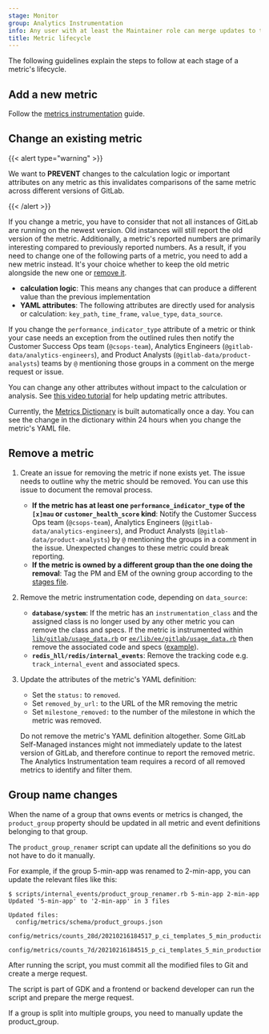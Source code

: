 ```yaml
---
stage: Monitor
group: Analytics Instrumentation
info: Any user with at least the Maintainer role can merge updates to this content. For details, see https://docs.gitlab.com/ee/development/development_processes.html#development-guidelines-review.
title: Metric lifecycle
---
```


The following guidelines explain the steps to follow at each stage of a metric's lifecycle.

## Add a new metric

Follow the [metrics instrumentation](metrics_instrumentation.md) guide.

## Change an existing metric

{{< alert type="warning" >}}

We want to **PREVENT** changes to the calculation logic or important attributes on any metric as this invalidates comparisons of the same metric across different versions of GitLab.

{{< /alert >}}

If you change a metric, you have to consider that not all instances of GitLab are running on the newest version. Old instances will still report the old version of the metric.
Additionally, a metric's reported numbers are primarily interesting compared to previously reported numbers.
As a result, if you need to change one of the following parts of a metric, you need to add a new metric instead. It's your choice whether to keep the old metric alongside the new one or [remove it](#remove-a-metric).

- **calculation logic**: This means any changes that can produce a different value than the previous implementation
- **YAML attributes**: The following attributes are directly used for analysis or calculation: `key_path`, `time_frame`, `value_type`, `data_source`.

If you change the `performance_indicator_type` attribute of a metric or think your case needs an exception from the outlined rules then notify the Customer Success Ops team (`@csops-team`), Analytics Engineers (`@gitlab-data/analytics-engineers`), and Product Analysts (`@gitlab-data/product-analysts`) teams by `@` mentioning those groups in a comment on the merge request or issue.

You can change any other attributes without impact to the calculation or analysis. See [this video tutorial](https://youtu.be/bYf3c01KCls) for help updating metric attributes.

Currently, the [Metrics Dictionary](https://metrics.gitlab.com/) is built automatically once a day. You can see the change in the dictionary within 24 hours when you change the metric's YAML file.

## Remove a metric

1. Create an issue for removing the metric if none exists yet. The issue needs to outline why the metric should be removed. You can use this issue to document the removal process.

   - **If the metric has at least one `performance_indicator_type` of the `[x]mau` or `customer_health_score` kind**:
     Notify the Customer Success Ops team (`@csops-team`), Analytics Engineers (`@gitlab-data/analytics-engineers`), and Product Analysts (`@gitlab-data/product-analysts`) by `@` mentioning the groups in a comment in the issue. Unexpected changes to these metric could break reporting.
   - **If the metric is owned by a different group than the one doing the removal**:
     Tag the PM and EM of the owning group according to the [stages file](https://gitlab.com/gitlab-com/www-gitlab-com/blob/master/data/stages.yml).

1. Remove the metric instrumentation code, depending on `data_source`:

   - **`database/system`**: If the metric has an `instrumentation_class` and the assigned class is no longer used by any other metric you can remove the class and specs.
     If the metric is instrumented within [`lib/gitlab/usage_data.rb`](https://gitlab.com/gitlab-org/gitlab/-/blob/master/lib/gitlab/usage_data.rb)
     or [`ee/lib/ee/gitlab/usage_data.rb`](https://gitlab.com/gitlab-org/gitlab/-/blob/master/ee/lib/ee/gitlab/usage_data.rb) then remove the associated code and specs
     ([example](https://gitlab.com/gitlab-org/gitlab/-/merge_requests/60149/diffs#6335dc533bd21df26db9de90a02dd66278c2390d_167_167)).
   - **`redis_hll/redis/internal_events`**: Remove the tracking code e.g. `track_internal_event` and associated specs.

1. Update the attributes of the metric's YAML definition:

   - Set the `status:` to `removed`.
   - Set `removed_by_url:` to the URL of the MR removing the metric
   - Set `milestone_removed:` to the number of the
     milestone in which the metric was removed.

   Do not remove the metric's YAML definition altogether. Some GitLab Self-Managed instances might not immediately update to the latest version of GitLab, and
   therefore continue to report the removed metric. The Analytics Instrumentation team requires a record of all removed metrics to identify and filter them.

## Group name changes

When the name of a group that owns events or metrics is changed, the `product_group` property should be updated in all metric and event definitions belonging to that group.

The `product_group_renamer` script can update all the definitions so you do not have to do it manually.

For example, if the group 5-min-app was renamed to 2-min-app, you can update the relevant files like this:

```shell
$ scripts/internal_events/product_group_renamer.rb 5-min-app 2-min-app
Updated '5-min-app' to '2-min-app' in 3 files

Updated files:
  config/metrics/schema/product_groups.json
  config/metrics/counts_28d/20210216184517_p_ci_templates_5_min_production_app_monthly.yml
  config/metrics/counts_7d/20210216184515_p_ci_templates_5_min_production_app_weekly.yml
```

After running the script, you must commit all the modified files to Git and create a merge request.

The script is part of GDK and a frontend or backend developer can run the script and prepare the merge request.

If a group is split into multiple groups, you need to manually update the product_group.
